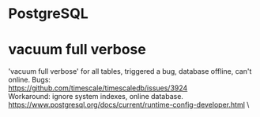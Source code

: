 # PostgreSQL

# vacuum full verbose
'vacuum full verbose' for all tables, triggered a bug, database offline, can't online. Bugs: \
https://github.com/timescale/timescaledb/issues/3924 \
Workaround: ignore system indexes, online database. \
https://www.postgresql.org/docs/current/runtime-config-developer.html \
